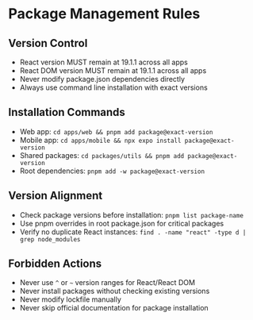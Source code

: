 # Package Management Rules

## Version Control
- React version MUST remain at 19.1.1 across all apps
- React DOM version MUST remain at 19.1.1 across all apps
- Never modify package.json dependencies directly
- Always use command line installation with exact versions

## Installation Commands
- Web app: `cd apps/web && pnpm add package@exact-version`
- Mobile app: `cd apps/mobile && npx expo install package@exact-version`
- Shared packages: `cd packages/utils && pnpm add package@exact-version`
- Root dependencies: `pnpm add -w package@exact-version`

## Version Alignment
- Check package versions before installation: `pnpm list package-name`
- Use pnpm overrides in root package.json for critical packages
- Verify no duplicate React instances: `find . -name "react" -type d | grep node_modules`

## Forbidden Actions
- Never use `^` or `~` version ranges for React/React DOM
- Never install packages without checking existing versions
- Never modify lockfile manually
- Never skip official documentation for package installation